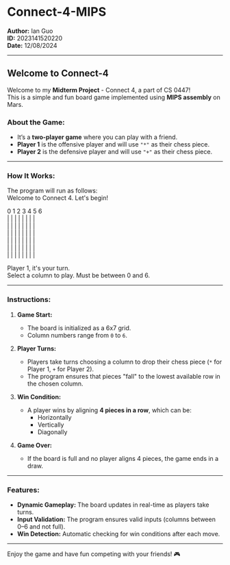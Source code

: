 # Connect-4-MIPS

**Author:** Ian Guo  
**ID:** 2023141520220  
**Date:** 12/08/2024  

---

## Welcome to Connect-4  

Welcome to my **Midterm Project** - Connect 4, a part of CS 0447!  
This is a simple and fun board game implemented using **MIPS assembly** on Mars.  

### About the Game:
- It’s a **two-player game** where you can play with a friend.
- **Player 1** is the offensive player and will use `"*"` as their chess piece.
- **Player 2** is the defensive player and will use `"+"` as their chess piece.

---

### How It Works:
The program will run as follows:  
Welcome to Connect 4. Let's begin!

  0   1   2   3   4   5   6<br>
 |   |   |   |   |   |   |   |<br>
 |   |   |   |   |   |   |   |<br>
 |   |   |   |   |   |   |   |<br>
 |   |   |   |   |   |   |   |<br>
 |   |   |   |   |   |   |   |<br>
 |   |   |   |   |   |   |   |


Player 1, it's your turn.  
Select a column to play. Must be between 0 and 6.

---

### Instructions:
1. **Game Start:**  
   - The board is initialized as a 6x7 grid.  
   - Column numbers range from `0` to `6`.  

2. **Player Turns:**  
   - Players take turns choosing a column to drop their chess piece (`*` for Player 1, `+` for Player 2).  
   - The program ensures that pieces "fall" to the lowest available row in the chosen column.  

3. **Win Condition:**  
   - A player wins by aligning **4 pieces in a row**, which can be:  
     - Horizontally  
     - Vertically  
     - Diagonally  

4. **Game Over:**  
   - If the board is full and no player aligns 4 pieces, the game ends in a draw.  

---

### Features:
- **Dynamic Gameplay:** The board updates in real-time as players take turns.  
- **Input Validation:** The program ensures valid inputs (columns between 0–6 and not full).  
- **Win Detection:** Automatic checking for win conditions after each move.  

---

Enjoy the game and have fun competing with your friends! 🎮

